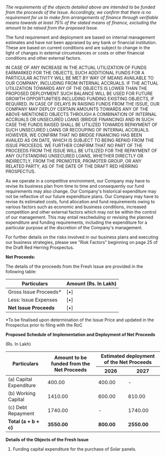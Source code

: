 *The requirements of the objects detailed above are intended to be funded from the proceeds of the Issue. Accordingly, we confirm that there is no requirement for us to make firm arrangements of finance through verifiable means towards at least 75% of the stated means of finance, excluding the amount to be raised from the proposed Issue.*

The fund requirement and deployment are based on internal management estimates and have not been appraised by any bank or financial institution. These are based on current conditions and are subject to change in the light of changes in external circumstances or costs or other financial conditions and other external factors.

IN CASE OF ANY INCREASE IN THE ACTUAL UTILIZATION OF FUNDS EARMARKED FOR THE OBJECTS, SUCH ADDITIONAL FUNDS FOR A PARTICULAR ACTIVITY WILL BE MET BY WAY OF MEANS AVAILABLE TO OUR COMPANY, INCLUDING FROM INTERNAL ACCRUALS. IF THE ACTUAL UTILIZATION TOWARDS ANY OF THE OBJECTS IS LOWER THAN THE PROPOSED DEPLOYMENT SUCH BALANCE WILL BE USED FOR FUTURE GROWTH OPPORTUNITIES INCLUDING FUNDING EXISTING OBJECTS, IF REQUIRED. IN CASE OF DELAYS IN RAISING FUNDS FROM THE ISSUE, OUR COMPANY MAY DEPLOY CERTAIN AMOUNTS TOWARDS ANY OF THE ABOVE-MENTIONED OBJECTS THROUGH A COMBINATION OF INTERNAL ACCRUALS OR UNSECURED LOANS (BRIDGE FINANCING) AND IN SUCH CASE THE FUNDS RAISED SHALL BE UTILIZED TOWARDS REPAYMENT OF SUCH UNSECURED LOANS OR RECOUPING OF INTERNAL ACCRUALS. HOWEVER, WE CONFIRM THAT NO BRIDGE FINANCING HAS BEEN AVAILED AS ON DATE, WHICH IS SUBJECT TO BEING REPAID FROM THE ISSUE PROCEEDS. WE FURTHER CONFIRM THAT NO PART OF THE PROCEEDS FROM THE ISSUE WILL BE UTILIZED FOR THE REPAYMENT OF ANY OUTSTANDING UNSECURED LOANS, WHETHER DIRECTLY OR INDIRECTLY, FROM THE PROMOTER, PROMOTER GROUP, OR ANY RELATED PARTY, AS OF THE DATE OF THE DRAFT RED HERRING PROSPECTUS.

As we operate in a competitive environment, our Company may have to revise its business plan from time to time and consequently our fund requirements may also change. Our Company's historical expenditure may not be reflective of our future expenditure plans. Our Company may have to revise its estimated costs, fund allocation and fund requirements owing to various factors such as economic and business conditions, increased competition and other external factors which may not be within the control of our management. This may entail rescheduling or revising the planned expenditure and funding requirements, including the expenditure for a particular purpose at the discretion of the Company's management.

For further details on the risks involved in our business plans and executing our business strategies, please see "Risk Factors" beginning on page 25 of the Draft Red Herring Prospectus.

**Net Proceeds:**

The details of the proceeds from the Fresh Issue are provided in the following table:

<table><thead><tr><th>Particulars</th><th>Amount (Rs. In Lakh)</th></tr></thead><tbody><tr><td>Gross Issue Proceeds*</td><td>[•]</td></tr><tr><td>Less: Issue Expenses</td><td>[•]</td></tr><tr><td><strong>Net Issue Proceeds</strong></td><td>[•]</td></tr></tbody></table>

*To be finalised upon determination of the Issue Price and updated in the Prospectus prior to filing with the RoC

**Proposed Schedule of Implementation and Deployment of Net Proceeds**

(Rs. In Lakh)

<table><thead><tr><th rowspan="2">Particulars</th><th rowspan="2">Amount to be funded from the Net Proceeds</th><th colspan="2">Estimated deployment of the Net Proceeds</th></tr><tr><th>2026</th><th>2027</th></tr></thead><tbody><tr><td>(a) Capital Expenditure</td><td>400.00</td><td>400.00</td><td>-</td></tr><tr><td>(b) Working Capital</td><td>1410.00</td><td>600.00</td><td>810.00</td></tr><tr><td>(c) Debt Repayment</td><td>1740.00</td><td>-</td><td>1740.00</td></tr><tr><td><strong>Total (a + b + c)</strong></td><td><strong>3550.00</strong></td><td><strong>800.00</strong></td><td><strong>2550.00</strong></td></tr></tbody></table>

**Details of the Objects of the Fresh Issue**

1. Funding capital expenditure for the purchase of Solar panels.